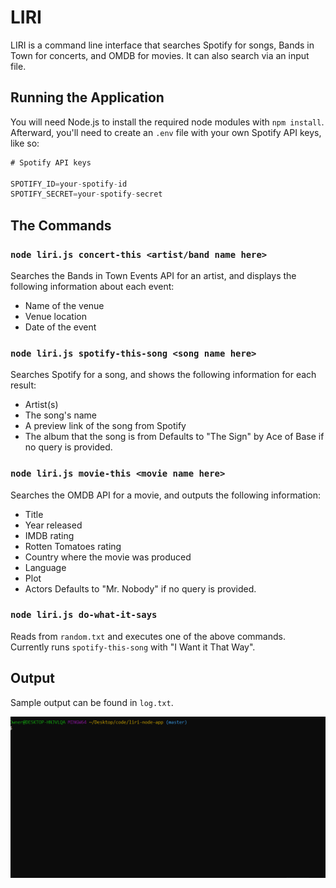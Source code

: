 # LIRI
LIRI is a command line interface that searches Spotify for songs, Bands in Town for concerts, and OMDB for movies. It can also search via an input file.

## Running the Application
You will need Node.js to install the required node modules with `npm install`. Afterward, you'll need to create an `.env` file with your own Spotify API keys, like so:
```js
# Spotify API keys

SPOTIFY_ID=your-spotify-id
SPOTIFY_SECRET=your-spotify-secret
```

## The Commands
### `node liri.js concert-this <artist/band name here>`
Searches the Bands in Town Events API for an artist, and displays the following information about each event:
   * Name of the venue
   * Venue location
   * Date of the event

### `node liri.js spotify-this-song <song name here>`
Searches Spotify for a song, and shows the following information for each result:
   * Artist(s)
   * The song's name
   * A preview link of the song from Spotify
   * The album that the song is from
Defaults to "The Sign" by Ace of Base if no query is provided.

### `node liri.js movie-this <movie name here>`
Searches the OMDB API for a movie, and outputs the following information:
   * Title
   * Year released
   * IMDB rating
   * Rotten Tomatoes rating
   * Country where the movie was produced
   * Language
   * Plot
   * Actors
Defaults to "Mr. Nobody" if no query is provided.

### `node liri.js do-what-it-says`
Reads from `random.txt` and executes one of the above commands. Currently runs `spotify-this-song` with "I Want it That Way".

## Output
Sample output can be found in `log.txt`.

![Screenshot](flow.gif)
